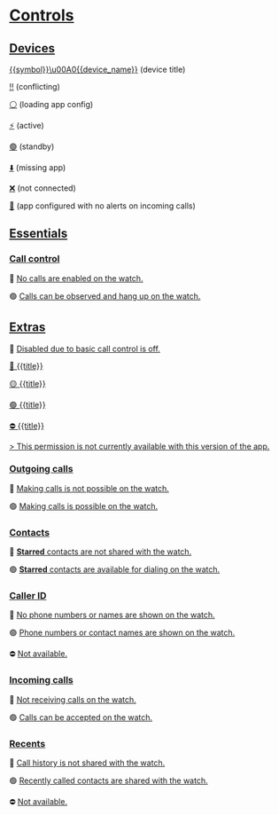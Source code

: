 # [Controls](lk:screen)

## [Devices](lk:devices_group)

[{{symbol}}\u00A0{{device_name}}](lk:device_with_symbol_fmt) (device title)

[‼️](lk:device_symbol_conflicting) (conflicting)

[⚪️](lk:device_symbol_loading) (loading app config)

[⚡️](lk:device_symbol_active) (active)

[🟢](lk:device_symbol_standby) (standby)

[⬇️️️](lk:device_symbol_missing_app) (missing app)

[❌️](lk:device_symbol_not_connected) (not connected)

[🔕](lk:device_suffix_silent) (app configured with no alerts on incoming calls)

## [Essentials](lk:essentials_group)

### [Call control](lk:essentials)

🔴 [No calls are enabled on the watch.](lk:essentials_off)

🟢 [Calls can be observed and hang up on the watch.](lk:essentials_on)

## [Extras](lk:extras_group)

🔴 [Disabled due to basic call control is off.](lk:disabled_due_to_essentials_are_off)

[🔴 {{title}}](lk:preference_disabled_fmt)

[🟡 {{title}}](lk:preference_enabled_no_perm_fmt)

[🟢 {{title}}](lk:preference_enabled_fmt)

[⛔️ {{title}}](lk:preference_not_available_fmt)

[> This permission is not currently available with this version of the app.](lk:permission_not_available_rationale)

### [Outgoing calls](lk:outgoing_calls)

🔴 [Making calls is not possible on the watch.](lk:outgoing_calls_off)

🟢 [Making calls is possible on the watch.](lk:outgoing_calls_on)

### [Contacts](lk:starred_contacts)

🔴 [**Starred** contacts are not shared with the watch.](lk:starred_contacts_off)

🟢 [**Starred** contacts are available for dialing on the watch.](lk:starred_contacts_on)

### [Caller ID](lk:call_info)

🔴 [No phone numbers or names are shown on the watch.](lk:call_info_off)

🟢 [Phone numbers or contact names are shown on the watch.](lk:call_info_on)

⛔️ [Not available.](lk:call_info_unavailable)

### [Incoming calls](lk:incoming_calls)

🔴 [Not receiving calls on the watch.](lk:incoming_calls_off)

🟢 [Calls can be accepted on the watch.](lk:incoming_calls_on)

### [Recents](lk:recents)

🔴 [Call history is not shared with the watch.](lk:recents_off)

🟢 [Recently called contacts are shared with the watch.](lk:recents_on)

⛔️ [Not available.](lk:recents_unavailable)

